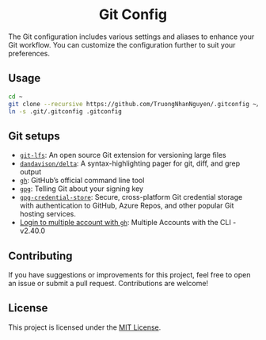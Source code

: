 <h1 align="center"> Git Config </h1>

The Git configuration includes various settings and aliases to enhance your Git workflow. You can customize the configuration further to suit your preferences.

## Usage

```sh
cd ~
git clone --recursive https://github.com/TruongNhanNguyen/.gitconfig ~/.git
ln -s .git/.gitconfig .gitconfig
```

## Git setups
- [`git-lfs`](https://git-lfs.com/): An open source Git extension for versioning large files
- [`dandavison/delta`](https://github.com/dandavison/delta): A syntax-highlighting pager for git, diff, and grep output
- [`gh`](https://github.com/cli/cli): GitHub’s official command line tool
- [`gpg`](https://docs.github.com/en/authentication/managing-commit-signature-verification/telling-git-about-your-signing-key): Telling Git about your signing key
- [`gpg-credential-store`](https://github.com/git-ecosystem/git-credential-manager/blob/main/docs/credstores.md#gpgpass-compatible-files): Secure, cross-platform Git credential storage with authentication to GitHub, Azure Repos, and other popular Git hosting services.
- [Login to multiple account with `gh`](https://github.com/cli/cli/blob/54d56cab3a0882b43ac794df59924dc3f93bb75c/docs/multiple-accounts.md): Multiple Accounts with the CLI - v2.40.0

## Contributing

If you have suggestions or improvements for this project, feel free to open an issue or submit a pull request. Contributions are welcome!

## License

This project is licensed under the [MIT License](https://github.com/TruongNhanNguyen/.gitconfig/blob/master/LICENSE).
